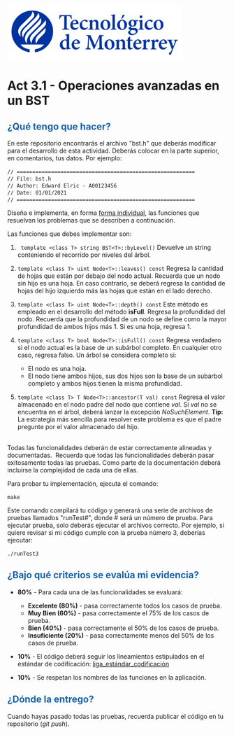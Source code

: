 ![Tec de Monterrey](images/logotecmty.png)
# Act 3.1 - Operaciones avanzadas en un BST

## <span style="color: rgb(26, 99, 169);">¿Qué tengo que hacer?</span>
En este repositorio encontrarás el archivo "bst.h" que deberás modificar para el desarrollo de esta actividad. Deberás colocar en la parte superior, en comentarios, tus datos. Por ejemplo:
```
// =========================================================
// File: bst.h
// Author: Edward Elric - A00123456
// Date: 01/01/2021
// =========================================================
```
Diseña e implementa, en forma <span style="text-decoration-line: underline;">forma individual</span>, las funciones que resuelvan los problemas que se describen a continuación.

Las funciones que debes implementar son:

 1. ``` template <class T> string BST<T>::byLevel()```
 Devuelve un string conteniendo el recorrido por niveles del árbol.

2. ```template <class T> uint Node<T>::leaves() const```
Regresa la cantidad de hojas que están por debajo del nodo actual. Recuerda que un nodo sin hijo es una hoja. En caso contrario, se deberá regresa la cantidad de hojas del hijo izquierdo más las hojas que están en el lado derecho.
3. ```template <class T> uint Node<T>::depth() const```
Este método es empleado en el desarrollo del método **isFull**. Regresa la profundidad del nodo. Recuerda que la profundidad de un nodo se define como la mayor profundidad de ambos hijos más 1. Si es una hoja, regresa 1.
4. ```template <class T> bool Node<T>::isFull() const```
Regresa verdadero si el nodo actual es la base de un subárbol completo. En cualquier otro caso, regresa falso. Un árbol se considera completo si:
	- El nodo es una hoja.
	- El nodo tiene ambos hijos, sus dos hijos son la base de un subárbol completo y ambos hijos tienen la misma profundidad.
4. ```template <class T> T Node<T>::ancestor(T val) const```
Regresa el valor almacenado en el nodo padre del nodo que contiene *val*. Si *val* no se encuentra en el árbol, deberá lanzar la excepción *NoSuchElement*. **Tip:** La estrategia más sencilla para resolver este problema es que el padre pregunte por el valor almacenado del hijo.

<br>Todas las funcionalidades deberán de estar correctamente alineadas y documentadas.&nbsp; Recuerda que todas las funcionalidades deberán pasar exitosamente todas las pruebas. Como parte de la documentación deberá incluirse la complejidad de cada una de ellas.

Para probar tu implementación, ejecuta el comando:
```
make
```
Este comando compilará tu código y generará una serie de archivos de pruebas llamados "runTest#", donde # será un número de prueba. Para ejecutar prueba, solo deberás ejecutar el archivos correcto. Por ejemplo, si quiere revisar si mi código cumple con la prueba número 3, deberías ejecutar:
```
./runTest3
```

## <span style="color: rgb(26, 99, 169);">**¿Bajo qué criterios se evalúa mi evidencia?**</span>

- **80%** - Para cada una de las funcionalidades se evaluará:

    - **Excelente (80%)** - pasa correctamente todos los casos de prueba.
    - **Muy Bien (60%)** - pasa correctamente el 75% de los casos de prueba.
    - **Bien (40%)** - pasa correctamente el 50% de los casos de prueba.
    - **Insuficiente (20%)** - pasa correctamente menos del 50% de los casos de prueba.


- **10%** - El código deberá seguir los lineamientos estipulados en el estándar de codificación: <span class="instructure_file_holder link_holder">[liga_estándar_codificación](estandar.pdf)</span>
- **10%** - Se respetan los nombres de las funciones en la aplicación.

## <span style="color: rgb(26, 99, 169);">**¿Dónde la entrego?**</span>
Cuando hayas pasado todas las pruebas, recuerda publicar el código en tu repositorio (*git push*).

